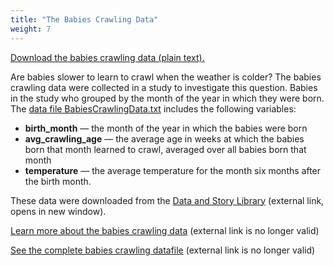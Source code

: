 ```yaml
---
title: "The Babies Crawling Data"
weight: 7
---
```


[Download the babies crawling data (plain text).](../BabiesCrawlingData.txt)

Are babies slower to learn to crawl when the weather is colder? The babies crawling data were collected in a study to investigate this question. Babies in the study who grouped by the month of the year in which they were born. The [data file BabiesCrawlingData.txt](../BabiesCrawlingData.txt) includes the following variables:

- **birth_month** — the month of the year in which the babies were born
- **avg_crawling_age** — the average age in weeks at which the babies born that month learned to crawl, averaged over all babies born that month
- **temperature** — the average temperature for the month six months after the birth month.

These data were downloaded from the [Data and Story Library](https://dasl.datadescription.com/) (external link, opens in new window).

[Learn more about the babies crawling data](http://lib.stat.cmu.edu/DASL/Stories/WhendoBabiesStarttoCrawl.html) (external link is no longer valid)

[See the complete babies crawling datafile](http://lib.stat.cmu.edu/DASL/Datafiles/Crawling.html) (external link is no longer valid)
